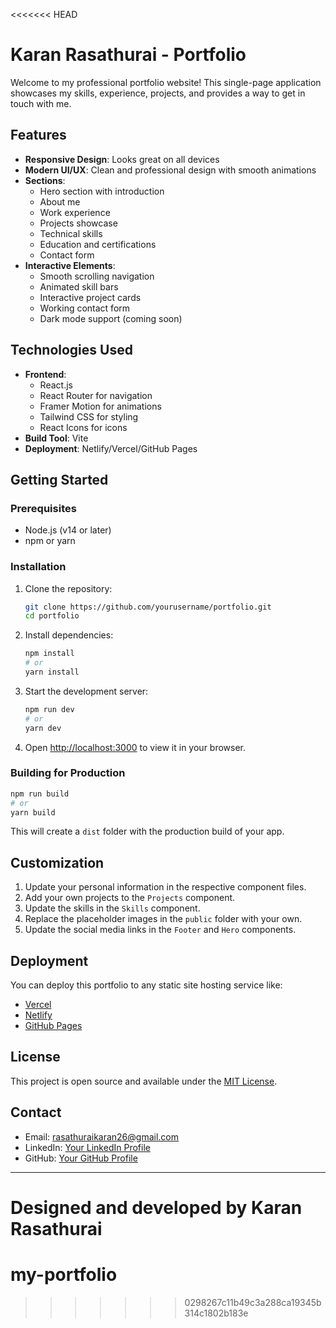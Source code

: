 <<<<<<< HEAD
# Karan Rasathurai - Portfolio

Welcome to my professional portfolio website! This single-page application showcases my skills, experience, projects, and provides a way to get in touch with me.

## Features

- **Responsive Design**: Looks great on all devices
- **Modern UI/UX**: Clean and professional design with smooth animations
- **Sections**:
  - Hero section with introduction
  - About me
  - Work experience
  - Projects showcase
  - Technical skills
  - Education and certifications
  - Contact form
- **Interactive Elements**:
  - Smooth scrolling navigation
  - Animated skill bars
  - Interactive project cards
  - Working contact form
  - Dark mode support (coming soon)

## Technologies Used

- **Frontend**:
  - React.js
  - React Router for navigation
  - Framer Motion for animations
  - Tailwind CSS for styling
  - React Icons for icons
- **Build Tool**: Vite
- **Deployment**: Netlify/Vercel/GitHub Pages

## Getting Started

### Prerequisites

- Node.js (v14 or later)
- npm or yarn

### Installation

1. Clone the repository:
   ```bash
   git clone https://github.com/yourusername/portfolio.git
   cd portfolio
   ```

2. Install dependencies:
   ```bash
   npm install
   # or
   yarn install
   ```

3. Start the development server:
   ```bash
   npm run dev
   # or
   yarn dev
   ```

4. Open [http://localhost:3000](http://localhost:3000) to view it in your browser.

### Building for Production

```bash
npm run build
# or
yarn build
```

This will create a `dist` folder with the production build of your app.

## Customization

1. Update your personal information in the respective component files.
2. Add your own projects to the `Projects` component.
3. Update the skills in the `Skills` component.
4. Replace the placeholder images in the `public` folder with your own.
5. Update the social media links in the `Footer` and `Hero` components.

## Deployment

You can deploy this portfolio to any static site hosting service like:
- [Vercel](https://vercel.com/)
- [Netlify](https://www.netlify.com/)
- [GitHub Pages](https://pages.github.com/)

## License

This project is open source and available under the [MIT License](LICENSE).

## Contact

- Email: rasathuraikaran26@gmail.com
- LinkedIn: [Your LinkedIn Profile](https://linkedin.com/in/yourusername)
- GitHub: [Your GitHub Profile](https://github.com/yourusername)

---

Designed and developed by Karan Rasathurai
=======
# my-portfolio
>>>>>>> 0298267c11b49c3a288ca19345b314c1802b183e
